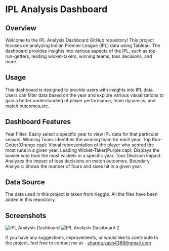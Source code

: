 # IPL Analysis Dashboard
## Overview
Welcome to the IPL Analysis Dashboard GitHub repository! This project focuses on analyzing Indian Premier League (IPL) data using Tableau. The dashboard provides insights into various aspects of the IPL, such as top run-getters, leading wicket-takers, winning teams, toss decisions, and more.

## Usage
This dashboard is designed to provide users with insights into IPL data. Users can filter data based on the year and explore various visualizations to gain a better understanding of player performance, team dynamics, and match outcomes,etc.

## Dashboard Features
Year Filter: Easily select a specific year to view IPL data for that particular season.
Winning Team: Identifies the winning team for each year.
Top Run-Getter(Orange cap): Visual representation of the player who scored the most runs in a given year.
Leading Wicket-Taker(Purple cap): Displays the bowler who took the most wickets in a specific year.
Toss Decision Impact: Analyzes the impact of toss decisions on match outcomes.
Boundary Analysis: Shows the number of fours and sixes hit in a given year.


## Data Source
The data used in this project is taken from Kaggle. All the files have been added in this repository.

## Screenshots
![IPL Analysis Dashboard](https://github.com/yashsharma1812/Tableau-Projects/assets/145771141/6a53b43a-a820-4317-b91d-92f0203ad124)
![IPL Analysis Dashboard 2](https://github.com/yashsharma1812/Tableau-Projects/assets/145771141/0d74efc9-68b0-446f-8b5c-bd0729f69187)


If you have any suggestions, improvements, or would like to contribute to the project, feel free to contact me at - sharma.yash4389@gmail.com
